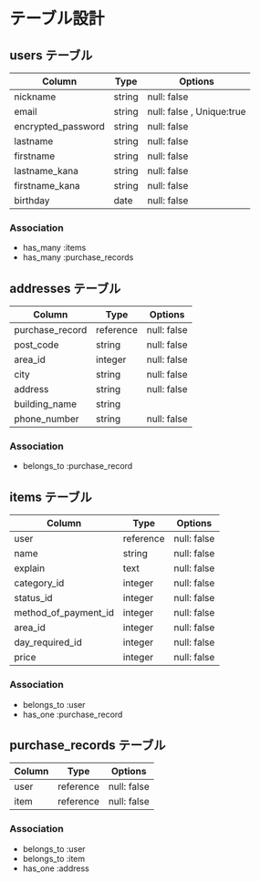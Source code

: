 # テーブル設計

## users テーブル
| Column            | Type      | Options                    |
| --------------    | ------    | ----------------------     |
| nickname          | string    | null: false                |
| email             | string    | null: false ,  Unique:true |
| encrypted_password| string    | null: false                |
| lastname          | string    | null: false                |
| firstname         | string    | null: false                |
| lastname_kana     | string    | null: false                |
| firstname_kana    | string    | null: false                |
| birthday          | date      | null: false                |
### Association
- has_many :items
- has_many :purchase_records

## addresses テーブル
| Column          | Type     | Options     |
| --------------  | ------   | ---------   |
| purchase_record | reference| null: false |
| post_code       | string   | null: false |
| area_id         | integer  | null: false |
| city            | string   | null: false |
| address         | string   | null: false |
| building_name   | string   |             |
| phone_number    | string   | null: false |
### Association
- belongs_to :purchase_record

## items テーブル
| Column              | Type     | Options     |
| --------------      | ------   | ---------   |
| user                | reference| null: false |
| name                | string   | null: false |
| explain             | text     | null: false |
| category_id         | integer  | null: false |
| status_id           | integer  | null: false |
| method_of_payment_id| integer  | null: false |
| area_id             | integer  | null: false |
| day_required_id     | integer  | null: false |
| price               | integer  | null: false |
### Association
- belongs_to :user
- has_one :purchase_record

## purchase_records テーブル
| Column  | Type     | Options    |
| ------- | ------   | ---------  |
| user    | reference| null: false|
| item    | reference| null: false|
### Association
- belongs_to :user
- belongs_to :item
- has_one :address